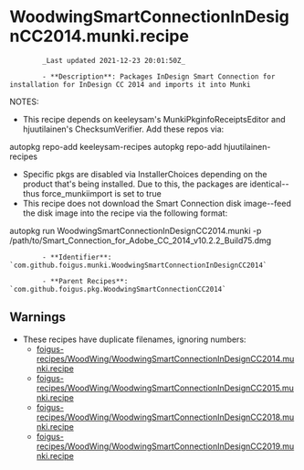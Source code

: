 # WoodwingSmartConnectionInDesignCC2014.munki.recipe

            _Last updated 2021-12-23 20:01:50Z_

            - **Description**: Packages InDesign Smart Connection for installation for InDesign CC 2014 and imports it into Munki

NOTES:
- This recipe depends on keeleysam's MunkiPkginfoReceiptsEditor and hjuutilainen's ChecksumVerifier.  Add these repos via:

autopkg repo-add keeleysam-recipes
autopkg repo-add hjuutilainen-recipes

- Specific pkgs are disabled via InstallerChoices depending on the product that's being installed.  Due to this, the packages are identical--thus force_munkiimport is set to true
- This recipe does not download the Smart Connection disk image--feed the disk image into the recipe via the following format:

autopkg run WoodwingSmartConnectionInDesignCC2014.munki -p /path/to/Smart_Connection_for_Adobe_CC_2014_v10.2.2_Build75.dmg

            - **Identifier**: `com.github.foigus.munki.WoodwingSmartConnectionInDesignCC2014`

            - **Parent Recipes**: `com.github.foigus.pkg.WoodwingSmartConnectionCC2014`


## Warnings

- These recipes have duplicate filenames, ignoring numbers:
    - [foigus-recipes/WoodWing/WoodwingSmartConnectionInDesignCC2014.munki.recipe](/autopkg-dupe-tracker/foigus-recipes/WoodWing/WoodwingSmartConnectionInDesignCC2014.munki.recipe)
    - [foigus-recipes/WoodWing/WoodwingSmartConnectionInDesignCC2015.munki.recipe](/autopkg-dupe-tracker/foigus-recipes/WoodWing/WoodwingSmartConnectionInDesignCC2015.munki.recipe)
    - [foigus-recipes/WoodWing/WoodwingSmartConnectionInDesignCC2018.munki.recipe](/autopkg-dupe-tracker/foigus-recipes/WoodWing/WoodwingSmartConnectionInDesignCC2018.munki.recipe)
    - [foigus-recipes/WoodWing/WoodwingSmartConnectionInDesignCC2019.munki.recipe](/autopkg-dupe-tracker/foigus-recipes/WoodWing/WoodwingSmartConnectionInDesignCC2019.munki.recipe)